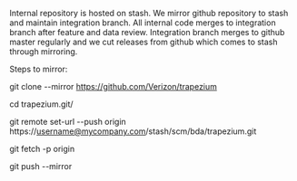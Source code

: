 Internal repository is hosted on stash. We mirror github repository to stash and maintain integration branch.
All internal code merges to integration branch after feature and data review. Integration branch merges to
github master regularly and we cut releases from github which comes to stash through mirroring.

Steps to mirror:

git clone --mirror https://github.com/Verizon/trapezium

cd trapezium.git/

git remote set-url --push origin https://username@mycompany.com/stash/scm/bda/trapezium.git

git fetch -p origin

git push --mirror
